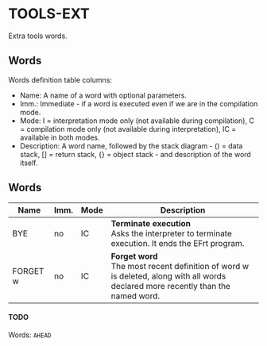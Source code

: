 ﻿# TOOLS-EXT

Extra tools words.

## Words

Words definition table columns:

- Name: A name of a word with optional parameters.
- Imm.: Immediate - if a word is executed even if we are in the compilation mode.
- Mode: I = interpretation mode only (not available during compilation), C = compilation mode only
  (not available during interpretation), IC = available in both modes.
- Description: A word name, followed by the stack diagram - () = data stack, [] = return stack, {} = object stack - and description of the word itself.

## Words

| Name     | Imm. | Mode | Description |
| ---      | ---  | ---  | --- |
| BYE      | no   | IC   | **Terminate execution**<br>Asks the interpreter to terminate execution. It ends the EFrt program. |
| FORGET w | no   | IC   | **Forget word**<br>The most recent definition of word w is deleted, along with all words declared more recently than the named word. |


#### TODO

Words: `AHEAD `
